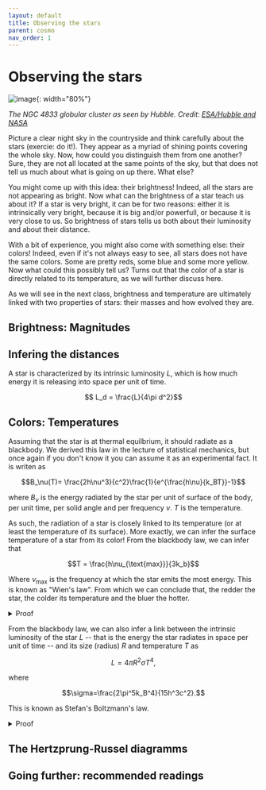```yaml
---
layout: default
title: Observing the stars
parent: cosmo
nav_order: 1
---
```


# Observing the stars

![image](../images/potw1631a.jpg){: width="80%"}

*The NGC 4833 globular cluster as seen by Hubble. Credit: [ESA/Hubble and NASA](https://esahubble.org/images/potw1631a/)*



Picture a clear night sky in the countryside and think carefully about the stars (exercie: do it!). They appear as a myriad of shining points covering the whole sky. Now, how could you distinguish them from one another?
Sure, they are not all located at the same points of the sky, but that does not tell us much about what is going on up there. What else?

You might come up with this idea: their brightness! Indeed, all the stars are not appearing as bright. Now what can the brightness of a star teach us about it? If a star is very bright, it can be for two reasons: either it is intrinsically very bright, because it is big and/or powerfull, or because it is very close to us. So brightness of stars tells us both about their luminosity and about their distance.

With a bit of experience, you might also come with something else: their colors! Indeed, even if it's not always easy to see, all stars does not have the same colors. Some are pretty reds, some blue and some more yellow. Now what could this possibly tell us? Turns out that the color of a star is directly related to its temperature, as we will further discuss here.

As we will see in the next class, brightness and temperature are ultimately linked with two properties of stars: their masses and how evolved they are.

## Brightness: Magnitudes

## Infering the distances

A star is characterized by its intrinsic luminosity $L$, which is how much energy it is releasing into space per unit of time.

$$ L_d = \frac{L}{4\pi d^2}$$

## Colors: Temperatures

Assuming that the star is at thermal equilbrium, it should radiate as a blackbody. We derived this law in the lecture of statistical mechanics, but once again if you don't know it you can assume it as an experimental fact. It is writen as

$$B_\nu(T)= \frac{2h\nu^3}{c^2}\frac{1}{e^{\frac{h\nu}{k_BT}}-1}$$

where $B_\nu$ is the energy radiated by the star per unit of surface of the body, per unit time, per solid angle and per frequency $\nu$. $T$ is the temperature.

As such, the radiation of a star is closely linked to its temperature (or at least the temperature of its surface). More exactly, we can infer the surface temperature of a star from its color!
From the blackbody law, we can infer that 

$$T = \frac{h\nu_{\text{max}}}{3k_b}$$

Where $\nu_{\text{max}}$ is the frequency at which the star emits the most energy. This is known as "Wien's law". From which we can conclude that, the redder the star, the colder its temperature and the bluer the hotter.

<details>
  <summary>Proof</summary>


*Add a code that proves it graphically*

To find the maximum $\nu_{\text{max}}$ of the blackbody law $B_\nu$, we need to derivate it with respect to $\nu$ and set this derivative equal to zero, that is, we must solve

$$\frac{\text{d} B_\nu(T)}{\text{d}\nu}=0$$

that is

$$\frac{\text{d}}{\text{d}\nu}\left(\frac{2h\nu^3}{c^2}\frac{1}{e^{\frac{h\nu}{k_BT}}-1}\right)=0$$

</details>

From the blackbody law, we can also infer a link between the intrinsic luminosity of the star $L$ -- that is the energy the star radiates in space per unit of time -- and its size (radius) $R$ and temperature $T$ as

$$ L = 4\pi R^2\sigma T^4,$$

where 

$$\sigma=\frac{2\pi^5k_B^4}{15h^3c^2}.$$

This is known as Stefan's Boltzmann's law.

<details>
  <summary>Proof</summary>

The total luminosity of the star is the integral of the Boltzmann law over the surface of the star, the total solid angle and the frequency

$$L = \int \int B_\nu(T) \text{d}S\text{d}\Omega\text{d}\nu $$

As $B_\nu$ is only a function of $\nu$, it becomes the product of three integrals

$$L = \int \int B_\nu(T)\text{d}\nu \int \text{d}S \int \text{d}\Omega $$

Assuming that a star is a sphere, then

$$\int \text{d}S = 4\pi R^2 $$

</details>



## The Hertzprung-Russel diagramms

## Going further: recommended readings



